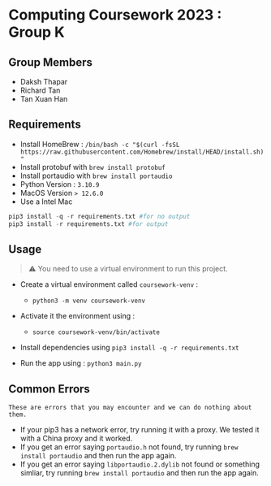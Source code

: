# Computing Coursework 2023 : Group K

## Group Members

- Daksh Thapar
- Richard Tan
- Tan Xuan Han


## Requirements

- Install HomeBrew : `/bin/bash -c "$(curl -fsSL https://raw.githubusercontent.com/Homebrew/install/HEAD/install.sh)"`
- Install protobuf with `brew install protobuf`
- Install portaudio with `brew install portaudio` 
- Python Version : `3.10.9`
- MacOS Version `> 12.6.0`
- Use a Intel Mac

```py
pip3 install -q -r requirements.txt #for no output
pip3 install -r requirements.txt #for output
```

## Usage

> :warning: You need to use a virtual environment to run this project.

- Create a virtual environment called `coursework-venv` :

  - `python3 -m venv coursework-venv`

- Activate it the environment using :
  - `source coursework-venv/bin/activate`

- Install dependencies using `pip3 install -q -r requirements.txt`

- Run the app using :  `python3 main.py`

## Common Errors

`These are errors that you may encounter and we can do nothing about them.`

- If your pip3 has a network error, try running it with a proxy. We tested it with a China proxy and it worked. 
- If you get an error saying `portaudio.h` not found, try running `brew install portaudio` and then run the app again.
- If you get an error saying `libportaudio.2.dylib` not found or something simliar, try running `brew install portaudio` and then run the app again.
